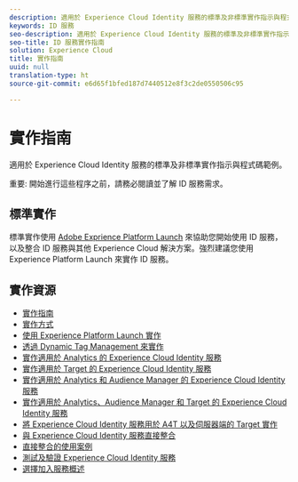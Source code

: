 ```yaml
---
description: 適用於 Experience Cloud Identity 服務的標準及非標準實作指示與程式碼範例。
keywords: ID 服務
seo-description: 適用於 Experience Cloud Identity 服務的標準及非標準實作指示與程式碼範例。
seo-title: ID 服務實作指南
solution: Experience Cloud
title: 實作指南
uuid: null
translation-type: ht
source-git-commit: e6d65f1bfed187d7440512e8f3c2de0550506c95

---
```



# 實作指南

適用於 Experience Cloud Identity 服務的標準及非標準實作指示與程式碼範例。

重要: 開始進行這些程序之前，請務必閱讀並了解 ID 服務需求。

## 標準實作

標準實作使用 [Adobe Exprience Platform Launch](https://docs.adobelaunch.com/) 來協助您開始使用 ID 服務，以及整合 ID 服務與其他 Experience Cloud 解決方案。強烈建議您使用 Experience Platform Launch 來實作 ID 服務。

## 實作資源

* [實作指南](implementation-guides.md)
* [實作方式](implementation-methods.md)
* [使用 Experience Platform Launch 實作](ecid-implement-with-launch.md)
* [透過 Dynamic Tag Management 來實作](standard.md)
* [實作適用於 Analytics 的 Experience Cloud Identity 服務](setup-analytics.md)
* [實作適用於 Target 的 Experience Cloud Identity 服務](setup-target.md)
* [實作適用於 Analytics 和 Audience Manager 的 Experience Cloud Identity 服務](setup-aam-analytics.md)
* [實作適用於 Analytics、Audience Manager 和 Target 的 Experience Cloud Identity 服務](setup-aam-analytics-target.md)
* [將 Experience Cloud Identity 服務用於 A4T 以及伺服器端的 Target 實作](ecid-a4t-target.md)
* [與 Experience Cloud Identity 服務直接整合 ](direct-integration.md)
* [直接整合的使用案例](direct-integration-examples.md)
* [測試及驗證 Experience Cloud Identity 服務](test-verify.md)
* [選擇加入服務概述](opt-in-service/optin-overview.md)
